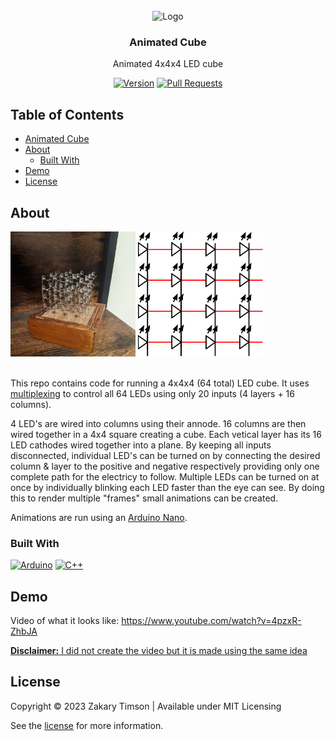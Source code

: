<!-- Header -->
<div id="top" align="center">
  <br />
  
  <!-- Logo -->
  <img src="https://git.zakscode.com/repo-avatars/cfafeecfa694a538cca613976c94203cd48fe506260f6a6b69892545c493b673" alt="Logo" width="200" height="200">

  <!-- Title -->
  ### Animated Cube
  
  <!-- Description -->
  Animated 4x4x4 LED cube

  <!-- Repo badges -->
  [![Version](https://img.shields.io/badge/dynamic/json.svg?label=Version&style=for-the-badge&url=https://git.zakscode.com/api/v1/repos/ztimson/AnimatedCube/tags&query=$[0].name)](https://git.zakscode.com/ztimson/AnimatedCube/tags)
  [![Pull Requests](https://img.shields.io/badge/dynamic/json.svg?label=Pull%20Requests&style=for-the-badge&url=https://git.zakscode.com/api/v1/repos/ztimson/AnimatedCube&query=open_pr_counter)](https://git.zakscode.com/ztimson/AnimatedCube/pulls)

</div>

## Table of Contents
- [Animated Cube](#top)
- [About](#about)
  - [Built With](#built-with)
- [Demo](#demo)
- [License](#license)

## About

<img src="./gallery/picture.jpg" alt="Logo" width="200" height="200">
<img src="./gallery/Multiplex.svg" alt="Logo" width="200" height="200">
<br />
<br />

This repo contains code for running a 4x4x4 (64 total) LED cube. It uses [multiplexing](https://en.wikipedia.org/wiki/Multiplexing) to control all 64 LEDs using only 20 inputs (4 layers + 16 columns).

4 LED's are wired into columns using their annode. 16 columns are then wired together in a 4x4 square creating a cube. Each vetical layer has its 16 LED cathodes wired together into a plane. By keeping all inputs disconnected, individual LED's can be turned on by connecting the desired column & layer to the positive and negative respectively providing only one complete path for the electricy to follow. Multiple LEDs can be turned on at once by individually blinking each LED faster than the eye can see. By doing this to render multiple "frames" small animations can be created.

Animations are run using an [Arduino Nano](https://store.arduino.cc/products/arduino-nano).

### Built With
[![Arduino](https://img.shields.io/badge/Arduino-00878F?style=for-the-badge&logo=arduino&logoColor=white)](https://www.arduino.cc/)
[![C++](https://img.shields.io/badge/C%2B%2B-00599C?style=for-the-badge&logo=cplusplus)](https://cplusplus.com/)

## Demo
Video of what it looks like: https://www.youtube.com/watch?v=4pzxR-ZhbJA

<ins>**Disclaimer:** I did not create the video but it is made using the same idea</ins>

## License
Copyright © 2023 Zakary Timson | Available under MIT Licensing

See the [license](./LICENSE) for more information.
